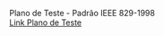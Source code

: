 Plano de Teste - Padrão IEEE 829-1998  
[Link Plano de Teste](http://qualidade-de-software.blogspot.com.br/2010/02/plano-de-teste-padrao-ieee-829-1998.html)
